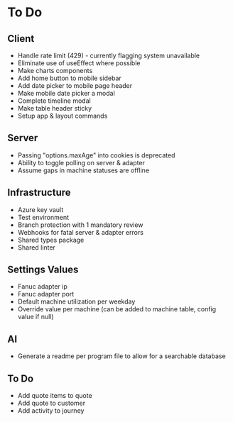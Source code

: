 # To Do

## Client

- Handle rate limit (429) - currently flagging system unavailable
- Eliminate use of useEffect where possible
- Make charts components
- Add home button to mobile sidebar
- Add date picker to mobile page header
- Make mobile date picker a modal
- Complete timeline modal
- Make table header sticky
- Setup app & layout commands

## Server

- Passing "options.maxAge" into cookies is deprecated
- Ability to toggle polling on server & adapter
- Assume gaps in machine statuses are offline

## Infrastructure

- Azure key vault
- Test environment
- Branch protection with 1 mandatory review
- Webhooks for fatal server & adapter errors
- Shared types package
- Shared linter

## Settings Values

- Fanuc adapter ip
- Fanuc adapter port
- Default machine utilization per weekday
- Override value per machine (can be added to machine table, config value if null)

## AI

- Generate a readme per program file to allow for a searchable database

## To Do

- Add quote items to quote
- Add quote to customer
- Add activity to journey
